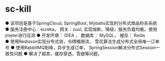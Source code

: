 # sc-kill

● 该项目是基于SpringCloud, SpringBoot, Mybatis实现的分布式商品秒杀系统
● 服务注册中心：eureka。 网关：zuul, 实现熔断，降级，服务负载均衡。使用jmeter进行压测
● 开发环境： IDEA ， 数据库： MySQL， 缓存： Redis  
● 使用Redisson实现分布式锁，令牌桶限流， 雪花算法生成分布式全局唯一订单号
● 使用RabbitMQ削峰，异步生成订单， SpringSession解决分布式Session一致性问题
● 解决了超卖，缓存穿透，雪崩等问题。
